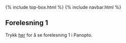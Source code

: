 {% include top-box.html %} <!-- Kode for å inkludere boksen på toppen av siden. Se _config.yml for å gjøre endringer. -->
{% include navbar.html %} <!-- Kode for navigasjonsmeny. Se navbar.html for å gjøre endringer. -->
<!-- Gjør endringer under her -->

## Forelesning 1 

Trykk [her](https://uit.cloud.panopto.eu/Panopto/Pages/Viewer.aspx?id=ac9f74c5-f849-4951-90d9-ae1c007e92c1) for å se forelesning 1 i Panopto.
